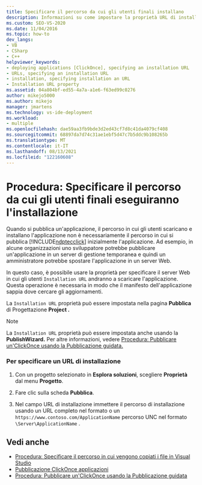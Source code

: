 ```yaml
---
title: Specificare il percorso da cui gli utenti finali installano
description: Informazioni su come impostare la proprietà URL di installazione, in cui è ospitata un'ClickOnce pubblicata per l'installazione.
ms.custom: SEO-VS-2020
ms.date: 11/04/2016
ms.topic: how-to
dev_langs:
- VB
- CSharp
- C++
helpviewer_keywords:
- deploying applications [ClickOnce], specifying an installation URL
- URLs, specifying an installation URL
- installation, specifying installation an URL
- Installation URL property
ms.assetid: 04a804bf-ed55-4a7a-a1e6-f63ed99c0276
author: mikejo5000
ms.author: mikejo
manager: jmartens
ms.technology: vs-ide-deployment
ms.workload:
- multiple
ms.openlocfilehash: dae59aa3fb9bde3d2ed43cf7d8c41da4079cf408
ms.sourcegitcommit: 68897da7d74c31ae1ebf5d47c7b5ddc9b108265b
ms.translationtype: MT
ms.contentlocale: it-IT
ms.lasthandoff: 08/13/2021
ms.locfileid: "122160608"
---
```

# <a name="how-to-specify-the-location-where-end-users-will-install-from"></a>Procedura: Specificare il percorso da cui gli utenti finali eseguiranno l'installazione

Quando si pubblica un'applicazione, il percorso in cui gli utenti scaricano e installano l'applicazione non è necessariamente il percorso in cui si pubblica [!INCLUDE[ndptecclick](../deployment/includes/ndptecclick_md.md)] inizialmente l'applicazione. Ad esempio, in alcune organizzazioni uno sviluppatore potrebbe pubblicare un'applicazione in un server di gestione temporanea e quindi un amministratore potrebbe spostare l'applicazione in un server Web.

In questo caso, è possibile usare la proprietà per specificare il server Web in cui gli utenti `Installation URL` andranno a scaricare l'applicazione. Questa operazione è necessaria in modo che il manifesto dell'applicazione sappia dove cercare gli aggiornamenti.

La `Installation URL` proprietà può essere impostata nella pagina **Pubblica** di Progettazione **Project .**

> [!NOTE]
> La `Installation URL` proprietà può essere impostata anche usando la **PublishWizard.** Per altre informazioni, vedere [Procedura: Pubblicare un'ClickOnce usando la Pubblicazione guidata.](../deployment/how-to-publish-a-clickonce-application-using-the-publish-wizard.md)

### <a name="to-specify-an-installation-url"></a>Per specificare un URL di installazione

1. Con un progetto selezionato in **Esplora soluzioni**, scegliere **Proprietà** dal menu **Progetto**.

2. Fare clic sulla scheda **Pubblica**.

3. Nel campo URL di installazione immettere il percorso di installazione usando un URL completo nel formato o un `https://www.contoso.com/ApplicationName` percorso UNC nel formato `\Server\ApplicationName` .

## <a name="see-also"></a>Vedi anche
- [Procedura: Specificare il percorso in cui vengono copiati i file in Visual Studio](../deployment/how-to-specify-where-visual-studio-copies-the-files.md)
- [Pubblicazione ClickOnce applicazioni](../deployment/publishing-clickonce-applications.md)
- [Procedura: Pubblicare un'ClickOnce usando la Pubblicazione guidata](../deployment/how-to-publish-a-clickonce-application-using-the-publish-wizard.md)